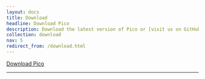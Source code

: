 ```yaml
---
layout: docs
title: Download
headline: Download Pico
description: Download the latest version of Pico or [visit us on GitHub](https://github.com/picocms/Pico).
collection: download
nav: 5
redirect_from: /download.html
---
```


<p class="aligncenter">
    <a href="{{ site.gh_project_url }}/releases/latest" class="button">Download Pico</a>
</p>

---
